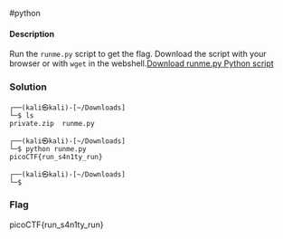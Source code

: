 #python 
#### Description

Run the `runme.py` script to get the flag. Download the script with your browser or with `wget` in the webshell.[Download runme.py Python script](https://artifacts.picoctf.net/c/34/runme.py)

### Solution
```shell
┌──(kali㉿kali)-[~/Downloads]
└─$ ls
private.zip  runme.py
                                                                                                                                
┌──(kali㉿kali)-[~/Downloads]
└─$ python runme.py 
picoCTF{run_s4n1ty_run}
                                                                                                                                
┌──(kali㉿kali)-[~/Downloads]
└─$ 

```

### Flag
picoCTF{run_s4n1ty_run}
